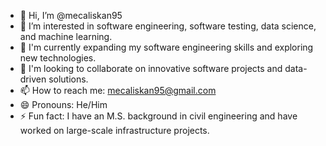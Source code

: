 - 👋 Hi, I’m @mecaliskan95
- 👀 I’m interested in software engineering, software testing, data science, and machine learning.
- 🌱 I'm currently expanding my software engineering skills and exploring new technologies.
- 💞️ I'm looking to collaborate on innovative software projects and data-driven solutions.
- 📫 How to reach me: mecaliskan95@gmail.com
- 😄 Pronouns: He/Him
- ⚡ Fun fact: I have an M.S. background in civil engineering and have worked on large-scale infrastructure projects.

<!---
mecaliskan95/mecaliskan95 is a ✨ special ✨ repository because its `README.md` (this file) appears on your GitHub profile.
You can click the Preview link to take a look at your changes.
--->
